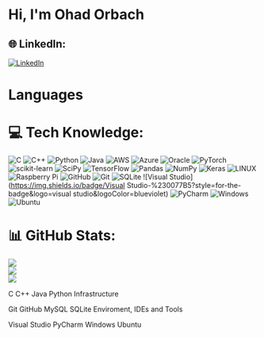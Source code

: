 # Hi, I'm Ohad Orbach
## 🌐 LinkedIn:
[![LinkedIn](https://img.shields.io/badge/LinkedIn-%230077B5.svg?logo=linkedin&logoColor=white)](https://linkedin.com/in/www.linkedin.com/in/ohadorbach) 

# Languages
# 💻 Tech Knowledge:
![C](https://img.shields.io/badge/c-%2300599C.svg?style=for-the-badge&logo=c&logoColor=white) ![C++](https://img.shields.io/badge/c++-%2300599C.svg?style=for-the-badge&logo=c%2B%2B&logoColor=white) ![Python](https://img.shields.io/badge/python-3670A0?style=for-the-badge&logo=python&logoColor=ffdd54) ![Java](https://img.shields.io/badge/java-%23ED8B00.svg?style=for-the-badge&logo=java&logoColor=white) ![AWS](https://img.shields.io/badge/AWS-%23FF9900.svg?style=for-the-badge&logo=amazon-aws&logoColor=white) ![Azure](https://img.shields.io/badge/azure-%230072C6.svg?style=for-the-badge&logo=azure-devops&logoColor=white) ![Oracle](https://img.shields.io/badge/Oracle-F80000?style=for-the-badge&logo=oracle&logoColor=white) ![PyTorch](https://img.shields.io/badge/PyTorch-%23EE4C2C.svg?style=for-the-badge&logo=PyTorch&logoColor=white) ![scikit-learn](https://img.shields.io/badge/scikit--learn-%23F7931E.svg?style=for-the-badge&logo=scikit-learn&logoColor=white) ![SciPy](https://img.shields.io/badge/SciPy-%230C55A5.svg?style=for-the-badge&logo=scipy&logoColor=%white) ![TensorFlow](https://img.shields.io/badge/TensorFlow-%23FF6F00.svg?style=for-the-badge&logo=TensorFlow&logoColor=white) ![Pandas](https://img.shields.io/badge/pandas-%23150458.svg?style=for-the-badge&logo=pandas&logoColor=white) ![NumPy](https://img.shields.io/badge/numpy-%23013243.svg?style=for-the-badge&logo=numpy&logoColor=white) ![Keras](https://img.shields.io/badge/Keras-%23D00000.svg?style=for-the-badge&logo=Keras&logoColor=white) ![LINUX](https://img.shields.io/badge/Linux-FCC624?style=for-the-badge&logo=linux&logoColor=black) ![Raspberry Pi](https://img.shields.io/badge/-RaspberryPi-C51A4A?style=for-the-badge&logo=Raspberry-Pi) ![GitHub](https://img.shields.io/badge/GitHub-%230077B5?style=for-the-badge&logo=github&logoColor=black) ![Git](https://img.shields.io/badge/Git-%230077B5?style=for-the-badge&logo=git&logoColor=red) ![SQLite](https://img.shields.io/badge/SQLite-%230077B5?style=for-the-badge&logo=sqlite&logoColor=blue) ![Visual Studio](https://img.shields.io/badge/Visual Studio-%230077B5?style=for-the-badge&logo=visual studio&logoColor=blueviolet) ![PyCharm](https://img.shields.io/badge/PyCharm-%230077B5?style=for-the-badge&logo=pycharm&logoColor=brightgreen) ![Windows](https://img.shields.io/badge/Windows-%230077B5?style=for-the-badge&logo=windows&logoColor=white) ![Ubuntu](https://img.shields.io/badge/Ubuntu-%230077B5?style=for-the-badge&logo=ubuntu&logoColor=red) 
# 📊 GitHub Stats:
![](https://github-readme-stats.vercel.app/api?username=OhadOrbach&theme=dark&hide_border=false&include_all_commits=false&count_private=false)<br/>
![](https://github-readme-streak-stats.herokuapp.com/?user=OhadOrbach&theme=dark&hide_border=false)<br/>
![](https://github-readme-stats.vercel.app/api/top-langs/?username=OhadOrbach&theme=dark&hide_border=false&include_all_commits=false&count_private=false&layout=compact)


C C++ Java Python 
Infrastructure

Git GitHub MySQL SQLite
Enviroment, IDEs and Tools

Visual Studio PyCharm Windows Ubuntu
